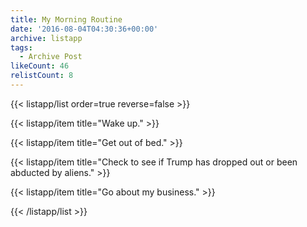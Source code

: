 ```yaml
---
title: My Morning Routine
date: '2016-08-04T04:30:36+00:00'
archive: listapp
tags: 
  - Archive Post
likeCount: 46
relistCount: 8
---
```



{{< listapp/list order=true reverse=false >}}

   {{< listapp/item title="Wake up." >}}

   {{< listapp/item title="Get out of bed." >}}

   {{< listapp/item title="Check to see if Trump has dropped out or been abducted by aliens." >}}

   {{< listapp/item title="Go about my business." >}}

{{< /listapp/list >}}

